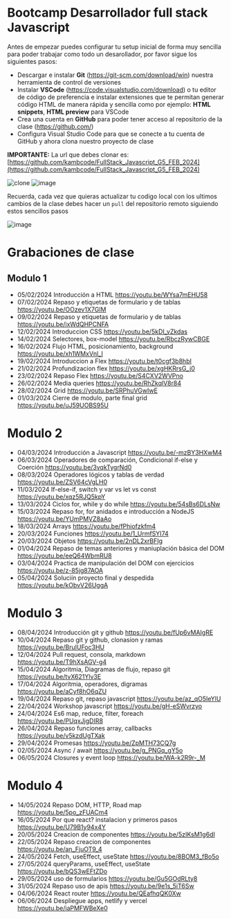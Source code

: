 # Bootcamp Desarrollador full stack Javascript

Antes de empezar puedes configurar tu setup inicial de forma muy sencilla para poder trabajar como todo un desarollador, por favor sigue los siguientes pasos:

- Descargar e instalar **Git** (https://git-scm.com/download/win) nuestra herramienta de control de versiones
- Instalar **VSCode** (https://code.visualstudio.com/download) o tu editor de código de preferencia e instalar extensiones que te permitan generar código HTML de manera rápida y sencilla como por ejemplo: **HTML snippets**, **HTML preview** para VSCode
- Crea una cuenta en **GitHub** para poder tener acceso al repositorio de la clase (https://github.com/)
- Configura Visual Studio Code para que se conecte a tu cuenta de GitHub y ahora clona nuestro proyecto de clase

**IMPORTANTE:** La url que debes clonar es: [https://github.com/kambcode/FullStack_Javascript_G5_FEB_2024](https://github.com/kambcode/FullStack_Javascript_G5_FEB_2024)

![clone](https://github.com/kambcode/FullStack_Javascript_G3_2023_09_04/assets/137812574/b49be206-5c67-40e8-a567-bdd957c549eb)
![image](https://github.com/KamiloMontoya/kambcode_g1/assets/11945476/ca0ce2ad-72ec-431d-b3e1-55b84c64ec13)

Recuerda, cada vez que quieras actualizar tu codigo local con los ultimos cambios de la clase debes hacer un `pull` del repositorio remoto siguiendo estos sencillos pasos

![image](https://github.com/KamiloMontoya/kambcode_g1/assets/11945476/8d8f7da6-aa4c-4d67-9dec-59cd360bda0f)

# Grabaciones de clase

## Modulo 1

- 05/02/2024 Introducción a HTML https://youtu.be/WYsa7mEHU58
- 07/02/2024 Repaso y etiquetas de formulario y de tablas https://youtu.be/OOzev1X7GlM
- 09/02/2024 Repaso y etiquetas de formulario y de tablas https://youtu.be/ixWdQHPCNFA
- 12/02/2024 Introduccion CSS https://youtu.be/5kDI_vZkdas
- 14/02/2024 Selectores, box-model https://youtu.be/RbczRywCBGE
- 16/02/2024 Flujo HTML, posicionamiento, background https://youtu.be/xh1WMxVnl_I
- 19/02/2024 Introduccion a Flex https://youtu.be/t0cgf3b8hbI
- 21/02/2024 Profundizacion flex https://youtu.be/xgHKRrsG_j0
- 23/02/2024 Repaso Flex https://youtu.be/S4CXV2WVPno
- 26/02/2024 Media queries https://youtu.be/RhZkqlV8r84
- 28/02/2024 Grid https://youtu.be/SRPhuVGwIwE
- 01/03/2024 Cierre de modulo, parte final grid https://youtu.be/uJ59UOBS95U

# Modulo 2

- 04/03/2024 Introducción a Javascript https://youtu.be/-mzBY3HXwM4
- 06/03/2024 Operadores de comparación, Condicional if-else y Coerción https://youtu.be/3vqkTygrNd0
- 08/03/2024 Operadores lógicos y tablas de verdad https://youtu.be/ZSV64cVgLH0
- 11/03/2024 If-else-if, switch y var vs let vs const https://youtu.be/xqz5RJQ5kpY
- 13/03/2024 Ciclos for, while y do while https://youtu.be/54sBs6DLsNw
- 15/03/2024 Repaso for, for anidados e introducción a NodeJS https://youtu.be/YUmPMVZ8aAo
- 18/03/2024 Arrays https://youtu.be/fPhiofzkfm4
- 20/03/2024 Funciones https://youtu.be/1_UrmfSYI74
- 20/03/2024 Objetos https://youtu.be/2nDL2xrBFIg
- 01/04/2024 Repaso de temas anteriores y maniuplación básica del DOM https://youtu.be/eeQ64WbmRU8
- 03/04/2024 Practica de manipulación del DOM con ejercicios https://youtu.be/z-85jg87AOA
- 05/04/2024 Soluciín proyecto final y despedida https://youtu.be/kObvV26UggA

# Modulo 3

- 08/04/2024 Introducción git y github https://youtu.be/fUp6vMAIgRE
- 10/04/2024 Repaso git y github, clonasion y ramas https://youtu.be/BruIUFoc3HU
- 12/04/2024 Pull request, consola, markdown https://youtu.be/T9hXsAGV-g4
- 15/04/2024 Algoritmia, Diagramas de flujo, repaso git https://youtu.be/tvX621Ylv3E
- 17/04/2024 Algoritmia, operadores, digramas https://youtu.be/aCyf8hO6qZU
- 19/04/2024 Repaso git, repaso javascript https://youtu.be/az_qO5IeYlU
- 22/04/2024 Workshop javascript https://youtu.be/gH-eSWvrzyo
- 24/04/2024 Es6 map, reduce, filter, foreach https://youtu.be/PUqxJjgDIR8
- 26/04/2024 Repaso funciones array, callbacks https://youtu.be/v5kzdUgTXak
- 29/04/2024 Promesas https://youtu.be/ZpMTH73CQ7g
- 02/05/2024 Async / await https://youtu.be/g_PNGq_gY5o
- 06/05/2024 Closures y event loop https://youtu.be/WA-k2R9r-_M

# Modulo 4
- 14/05/2024 Repaso DOM, HTTP, Road map https://youtu.be/5po_zFUACm4
- 16/05/2024 Por que react? instalacion y primeros pasos https://youtu.be/U79B1y94x4Y
- 20/05/2024 Creacion de componentes https://youtu.be/5zIKsM1g6dI
- 22/05/2024 Repaso creacion de componentes https://youtu.be/an_FjuOT9_4 
- 24/05/2024 Fetch, useEffect, useState https://youtu.be/8BOM3_fBo5o
- 27/05/2024 queryParams, useEffect, useState https://youtu.be/bQS3wEFtZDo
- 29/05/2024 uso de formularios https://youtu.be/Gu5GOdRLty8
- 31/05/2024 Repaso uso de apis https://youtu.be/9e1s_5iT6Sw
- 04/06/2024 React router https://youtu.be/QEafhqQK0Xw
- 06/06/2024 Despliegue apps, netlify y vercel https://youtu.be/iaPMFWBeXe0